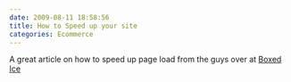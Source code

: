 ```yaml
---
date: 2009-08-11 18:58:56
title: How to Speed up your site
categories: Ecommerce
---
```


A great article on how to speed up page load from the guys over at [Boxed Ice](http://blog.boxedice.com/2009/08/08/2-steps-to-improve-your-website-load-time-by-50/)
